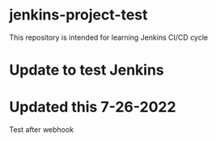 # jenkins-project-test
This repository is intended for learning Jenkins CI/CD cycle

# Update to test Jenkins

# Updated this 7-26-2022
Test after webhook
